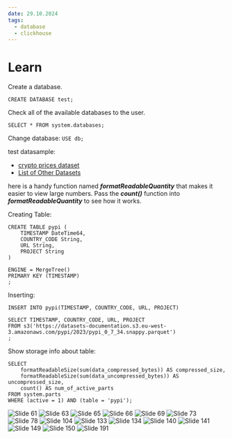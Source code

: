 ```yaml
---
date: 29.10.2024
tags:
  - database
  - clickhouse
---
```

# Learn
Create a database.

```
CREATE DATABASE test;
```

Check all of the available databases to the user.

```
SELECT * FROM system.databases;
```

Change database: `USE db;`

test datasample:
- [crypto prices dataset](https://learnclickhouse.s3.us-east-2.amazonaws.com/datasets/crypto_prices.parquet)
- [List of Other Datasets](https://clickhouse.com/docs/en/getting-started/example-datasets)

here is a handy function named **_formatReadableQuantity_** that makes it  
easier to view large numbers. Pass the **_count()_** function into   
**_formatReadableQuantity_** to see how it works.

Creating Table:
```
CREATE TABLE pypi (
	TIMESTAMP DateTime64,
	COUNTRY_CODE String,
	URL String,
	PROJECT String
)

ENGINE = MergeTree()
PRIMARY KEY (TIMESTAMP)
;
```

Inserting:
```
INSERT INTO pypi(TIMESTAMP, COUNTRY_CODE, URL, PROJECT)

SELECT TIMESTAMP, COUNTRY_CODE, URL, PROJECT
FROM s3('https://datasets-documentation.s3.eu-west-3.amazonaws.com/pypi/2023/pypi_0_7_34.snappy.parquet')
;
```

Show storage info about table:
```
SELECT
    formatReadableSize(sum(data_compressed_bytes)) AS compressed_size,
    formatReadableSize(sum(data_uncompressed_bytes)) AS uncompressed_size,
    count() AS num_of_active_parts
FROM system.parts
WHERE (active = 1) AND (table = 'pypi');
```

![Slide 61](imgs/Slide61.png)
![Slide 63](imgs/Slide63.png)
![Slide 65](imgs/Slide65.png)
![Slide 66](imgs/Slide66.jpg)
![Slide 69](imgs/Slide69.jpg)
![Slide 73](imgs/Slide73.jpg)
![Slide 78](imgs/Slide78.png)
![Slide 104](imgs/Slide104.jpg)
![Slide 133](imgs/Slide133.jpg)
![Slide 134](imgs/Slide134.jpg)
![Slide 140](imgs/Slide140.png)
![Slide 141](imgs/Slide141.png)
![Slide 149](imgs/Slide149.jpg)
![Slide 150](imgs/Slide150.png)
![Slide 191](imgs/Slide191.jpg)
